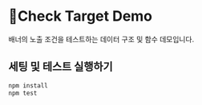 # Check Target Demo

배너의 노출 조건을 테스트하는 데이터 구조 및 함수 데모입니다.

## 세팅 및 테스트 실행하기

```bash
npm install
npm test
```
